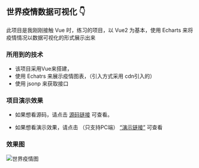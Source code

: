 ## 世界疫情数据可视化 👇
此项目是我刚刚接触 Vue 时，练习的项目，以 Vue2 为基本，使用 Echarts 来将疫情情况以数据可视化的形式展示出来


### 所用到的技术

- 该项目采用Vue来搭建，
- 使用 Echatrs 来展示疫情图表，（引入方式采用 cdn引入的）
- 使用 jsonp 来获取接口
  

### 项目演示效果
- 如果想看源码，请点击 [源码链接](https://github.com/wwwpppfffzzz/virusMap-Wangpf) 可查看。
  
- 如果想看演示效果，请点击 （只支持PC端）
  [“演示链接”](http://a_fei_fei_fei_fei_fei_fei.gitee.io/virusmap-wangpf/dist/) 可查看


### 效果图


![世界疫情图](https://p6-juejin.byteimg.com/tos-cn-i-k3u1fbpfcp/b0c726dc546741d3a6b988095347c3a3~tplv-k3u1fbpfcp-watermark.image)


